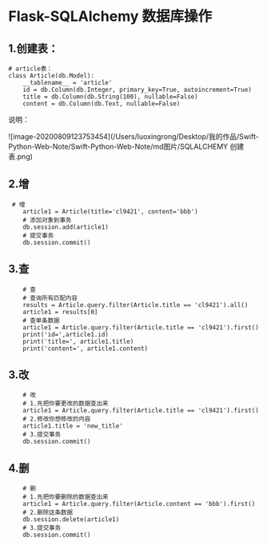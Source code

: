 

#  Flask-SQLAlchemy 数据库操作

## 1.创建表：

```
# article表：
class Article(db.Model):
    __tablename__ = 'article'
    id = db.Column(db.Integer, primary_key=True, autoincrement=True)
    title = db.Column(db.String(100), nullable=False)
    content = db.Column(db.Text, nullable=False)
```

说明：

![image-20200809123753454](/Users/luoxingrong/Desktop/我的作品/Swift-Python-Web-Note/Swift-Python-Web-Note/md图片/SQLALCHEMY 创建表.png)



## 2.增

```
 # 增
    article1 = Article(title='cl9421', content='bbb')
    # 添加对象到事务
    db.session.add(article1)
    # 提交事务
    db.session.commit()
```

## 3.查

```
    # 查
    # 查询所有匹配内容
    results = Article.query.filter(Article.title == 'cl9421').all()
    article1 = results[0]
    # 查单条数据
    article1 = Article.query.filter(Article.title == 'cl9421').first()
    print('id=',article1.id)
    print('title=', article1.title)
    print('content=', article1.content)
```

## 3.改

```
    # 改
    # 1.先把你要更改的数据查出来
    article1 = Article.query.filter(Article.title == 'cl9421').first()
    # 2.修改你想修改的内容
    article1.title = 'new_title'
    # 3.提交事务
    db.session.commit()
```

## 4.删

```
    # 删
    # 1.先把你要删除的数据查出来
    article1 = Article.query.filter(Article.content == 'bbb').first()
    # 2.删除这条数据
    db.session.delete(article1)
    # 3.提交事务
    db.session.commit()
```

